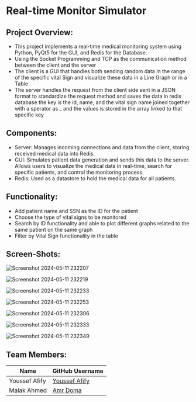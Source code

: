 # Real-time Monitor Simulator

## Project Overview:
- This project implements a real-time medical monitoring system using Python, PyQt5 for the GUI, and Redis for the Database.
- Using the Socket Programming and TCP as the communication method between the client and the server
- The client is a GUI that handles both sending random data in the range of the specific vital Sign and visualize these data in a Line Graph or in a Table
- The server handles the request from the client side sent in a JSON format to standardize the request method and saves the data in redis database the key is the id, name, and the vital sign name joined together with a sperator as _ and the values is stored in the array linked to that specific key

## Components:
- Server: Manages incoming connections and data from the client, storing received medical data into Redis.
- GUI: Simulates patient data generation and sends this data to the server. Allows users to visualize the medical data in real-time, search for specific patients, and control the monitoring process.
- Redis: Used as a datastore to hold the medical data for all patients.


## Functionality:
- Add patient name and SSN as the ID for the patient
- Choose the type of vital signs to be monitored
- Search by ID functionality and able to plot different graphs related to the same patient on the same graph
- Filter by Vital Sign functionality in the table 
  
## Screen-Shots:
![Screenshot 2024-05-11 232207](https://github.com/MalakEltuny/app/assets/115397064/54c2b01d-dfb2-416f-b152-967ff8ca132b)


![Screenshot 2024-05-11 232219](https://github.com/MalakEltuny/app/assets/115397064/647f5501-2097-4c29-ac57-41b033ca5380)


![Screenshot 2024-05-11 232233](https://github.com/MalakEltuny/app/assets/115397064/1faf57f3-3e4c-4102-a4a2-a6035960b1a6)


![Screenshot 2024-05-11 232253](https://github.com/MalakEltuny/app/assets/115397064/df47b8c6-9b8a-4fd1-8559-1d2e4589f60b)


![Screenshot 2024-05-11 232306](https://github.com/MalakEltuny/app/assets/115397064/81e9db96-9f5a-4577-9be1-e31da7f1e46d)


![Screenshot 2024-05-11 232333](https://github.com/MalakEltuny/app/assets/115397064/ee77cded-5d40-4360-bd92-6650cfd86b89)


![Screenshot 2024-05-11 232349](https://github.com/MalakEltuny/app/assets/115397064/f25be40a-5663-4fa3-b86f-931957364bd3)


## Team Members:

| Name           | GitHub Username          |
|----------------|--------------------------|
| Youssef Afify       | [Youssef Afify](https://github.com/yusufafify)       |
| Malak Ahmed     | [Amr Doma](https://github.com/MalakEltuny)     |

